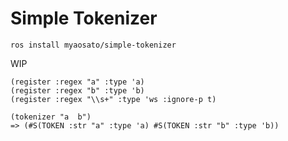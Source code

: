 # Simple Tokenizer

```
ros install myaosato/simple-tokenizer
```

WIP

```
(register :regex "a" :type 'a)
(register :regex "b" :type 'b)
(register :regex "\\s+" :type 'ws :ignore-p t)

(tokenizer "a  b")
=> (#S(TOKEN :str "a" :type 'a) #S(TOKEN :str "b" :type 'b))
```

